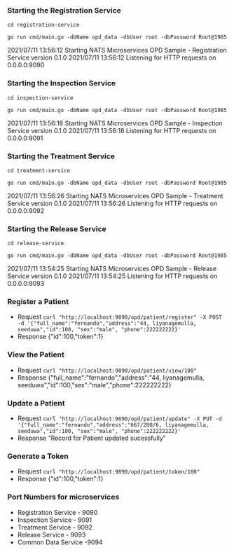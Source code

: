 
### Starting the Registration Service
`cd registration-service`

`go run cmd/main.go -dbName opd_data -dbUser root -dbPassword Root@1985`

2021/07/11 13:56:12 Starting NATS Microservices OPD Sample - Registration Service version 0.1.0
2021/07/11 13:56:12 Listening for HTTP requests on 0.0.0.0:9090


### Starting the Inspection Service
`cd inspection-service`

`go run cmd/main.go -dbName opd_data -dbUser root -dbPassword Root@1985`

2021/07/11 13:56:18 Starting NATS Microservices OPD Sample - Inspection Service version 0.1.0
2021/07/11 13:56:18 Listening for HTTP requests on 0.0.0.0:9091


### Starting the Treatment Service
`cd treatment-service`

`go run cmd/main.go -dbName opd_data -dbUser root -dbPassword Root@1985`

2021/07/11 13:56:26 Starting NATS Microservices OPD Sample - Treatment Service version 0.1.0
2021/07/11 13:56:26 Listening for HTTP requests on 0.0.0.0:9092


### Starting the Release Service
`cd release-service`

`go run cmd/main.go -dbName opd_data -dbUser root -dbPassword Root@1985`

2021/07/11 13:54:25 Starting NATS Microservices OPD Sample - Release Service version 0.1.0
2021/07/11 13:54:25 Listening for HTTP requests on 0.0.0.0:9093

### Register a Patient
- Request
`curl "http://localhost:9090/opd/patient/register" -X POST -d '{"full_name":"fernando","address":"44, liyanagemulla, seeduwa","id":100, "sex":"male", "phone":222222222}'`
- Response
{"id":100,"token":1}

### View the Patient
- Request
`curl "http://localhost:9090/opd/patient/view/100"`
- Response
{"full_name":"fernando","address":"44, liyanagemulla, seeduwa","id":100,"sex":"male","phone":222222222}

### Update a Patient
- Request
`curl "http://localhost:9090/opd/patient/update" -X PUT -d '{"full_name":"fernando","address":"667/280/6, liyanagemulla, seeduwa","id":100, "sex":"male", "phone":222222222}'`
- Response
"Record for Patient updated sucessfully"

### Generate a Token
- Request
`curl "http://localhost:9090/opd/patient/token/100"`
- Response
{"id":100,"token":1}



### Port Numbers for microservices

- Registration Service - 9090
- Inspection Service - 9091
- Treatment Service - 9092
- Release Service - 9093
- Common Data Service -9094
